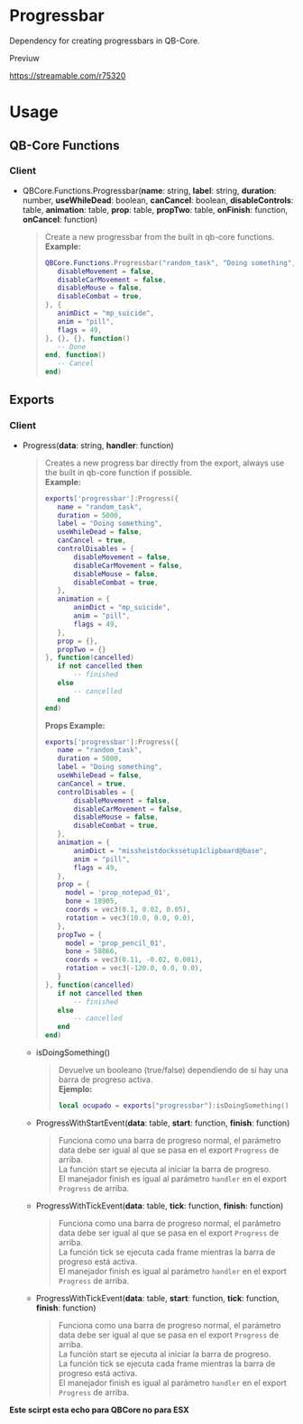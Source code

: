 # Progressbar

Dependency for creating progressbars in QB-Core.

Previuw

https://streamable.com/r75320



# Usage

## QB-Core Functions

### Client

- QBCore.Functions.Progressbar(**name**: string, **label**: string, **duration**: number, **useWhileDead**: boolean, **canCancel**: boolean, **disableControls**: table, **animation**: table, **prop**: table, **propTwo**: table, **onFinish**: function, **onCancel**: function)
  > Create a new progressbar from the built in qb-core functions.<br>
  > **Example:**
  > ```lua
  >QBCore.Functions.Progressbar("random_task", "Doing something", 5000, false, true, {
  >    disableMovement = false,
  >    disableCarMovement = false,
  >    disableMouse = false,
  >    disableCombat = true,
  >}, {
  >    animDict = "mp_suicide",
  >    anim = "pill",
  >    flags = 49,
  >}, {}, {}, function()
  >    -- Done
  >end, function()
  >    -- Cancel
  >end)
  > ```

## Exports

### Client

- Progress(**data**: string, **handler**: function)
  > Creates a new progress bar directly from the export, always use the built in qb-core function if possible.<br>
  > **Example:**
  > ```lua
  >exports['progressbar']:Progress({
  >    name = "random_task",
  >    duration = 5000,
  >    label = "Doing something",
  >    useWhileDead = false,
  >    canCancel = true,
  >    controlDisables = {
  >        disableMovement = false,
  >        disableCarMovement = false,
  >        disableMouse = false,
  >        disableCombat = true,
  >    },
  >    animation = {
  >        animDict = "mp_suicide",
  >        anim = "pill",
  >        flags = 49,
  >    },
  >    prop = {},
  >    propTwo = {}
  >}, function(cancelled)
  >    if not cancelled then
  >        -- finished
  >    else
  >        -- cancelled
  >    end
  >end)
  > ```
  > **Props Example:**
  > ```lua
  >exports['progressbar']:Progress({
  >    name = "random_task",
  >    duration = 5000,
  >    label = "Doing something",
  >    useWhileDead = false,
  >    canCancel = true,
  >    controlDisables = {
  >        disableMovement = false,
  >        disableCarMovement = false,
  >        disableMouse = false,
  >        disableCombat = true,
  >    },
  >    animation = {
  >        animDict = "missheistdockssetup1clipboard@base",
  >        anim = "pill",
  >        flags = 49,
  >    },
  >    prop = {
  >      model = 'prop_notepad_01',
  >      bone = 18905,
  >      coords = vec3(0.1, 0.02, 0.05),
  >      rotation = vec3(10.0, 0.0, 0.0),
  >    },
  >    propTwo = {
  >      model = 'prop_pencil_01',
  >      bone = 58866,
  >      coords = vec3(0.11, -0.02, 0.001),
  >      rotation = vec3(-120.0, 0.0, 0.0),
  >    }
  >}, function(cancelled)
  >    if not cancelled then
  >        -- finished
  >    else
  >        -- cancelled
  >    end
  >end)
  > ```
    - isDoingSomething()
        > Devuelve un booleano (true/false) dependiendo de si hay una barra de progreso activa.<br>
        > **Ejemplo:**
        > ```lua
        > local ocupado = exports["progressbar"]:isDoingSomething()
        > ```
    
    - ProgressWithStartEvent(**data**: table, **start**: function, **finish**: function)
        > Funciona como una barra de progreso normal, el parámetro data debe ser igual al que se pasa en el export `Progress` de arriba.<br>
        > La función start se ejecuta al iniciar la barra de progreso.<br>
        > El manejador finish es igual al parámetro `handler` en el export `Progress` de arriba.
    
    - ProgressWithTickEvent(**data**: table, **tick**: function, **finish**: function)
        > Funciona como una barra de progreso normal, el parámetro data debe ser igual al que se pasa en el export `Progress` de arriba.<br>
        > La función tick se ejecuta cada frame mientras la barra de progreso está activa.<br>
        > El manejador finish es igual al parámetro `handler` en el export `Progress` de arriba.
    
    - ProgressWithTickEvent(**data**: table, **start**: function, **tick**: function, **finish**: function)
        > Funciona como una barra de progreso normal, el parámetro data debe ser igual al que se pasa en el export `Progress` de arriba.<br>
        > La función start se ejecuta al iniciar la barra de progreso.<br>
        > La función tick se ejecuta cada frame mientras la barra de progreso está activa.<br>
        > El manejador finish es igual al parámetro `handler` en el export `Progress` de arriba.



**Este scirpt esta echo para QBCore no para ESX**
